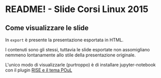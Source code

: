 # README! - Slide Corsi Linux 2015
## Come visualizzare le slide
In `export` è presente la presentazione esportata in HTML.

I contenuti sono gli stessi, tuttavia le slide esportate non assomigliano nemmeno lontanamente allo stile della presentazione originale.

L'unico modo di visualizzarle (purtroppo) è di installare jupyter-notebook con il plugin [RISE e il tema POuL](https://github.com/fcremo/RISE) 
